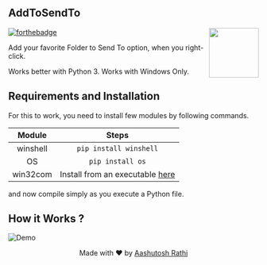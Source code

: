 ## AddToSendTo
[<img src="https://cdn3.iconfinder.com/data/icons/minicons-for-web-sites/24/minicons2-59-512.png" align="right" width="100">](#)
[![forthebadge](http://forthebadge.com/images/badges/made-with-python.svg)](http://forthebadge.com)

Add your favorite Folder to Send To option, when you right-click. 

Works better with Python 3. 
Works with Windows Only. 

## Requirements and Installation

For this to work, you need to install few modules by following commands.

| Module | Steps |
|:--------------:|:----------------:|
| winshell |`pip install winshell`|
| OS |`pip install os`|
| win32com |Install from an executable [here](https://drive.google.com/open?id=0B3LWQGcO8qcwV3ltMV9vTGZ5Nms)|

and now compile simply as you execute a Python file.


## How it Works ?

![Demo](https://media.giphy.com/media/l1J3Utwj7jHc8vSww/giphy.gif)


<p align="center"> Made with ❤ by <a href="https://github.com/aashutoshrathi">Aashutosh Rathi</a></p>
